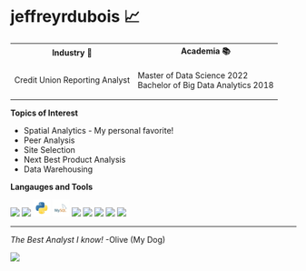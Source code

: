 <h1>jeffreyrdubois 📈 </h1>






<table cellspacing="0" cellpadding="0">
<tr>
  <th>Industry 👔</th>
  <th>Academia 📚</th>
</tr>
<tr>
  <td>
  <p>Credit Union Reporting Analyst</p>

  </td>
  <td>
    <p>Master of Data Science 2022<br>
    Bachelor of Big Data Analytics 2018</p>
  </td
</tr>
</table>

<b>Topics of Interest</b>
<ul>
<li>Spatial Analytics - My personal favorite!</li>
<li>Peer Analysis</li>
<li>Site Selection</li>
<li>Next Best Product Analysis</li>
<li>Data Warehousing</li>
</ul>

<b>Langauges and Tools</b>

<code><img height="30" src="https://rlv.zcache.com/unraid_sticker_black_square_sticker-r90549904cb6d483db9b8bc53d17f3bf1_0ugmc_8byvr_540.jpg"></code>
<code><img height="30" src="https://secemu.org/wp-content/uploads/2017/09/R_logo.png"></code>
<code><img height="30" src="https://raw.githubusercontent.com/github/explore/80688e429a7d4ef2fca1e82350fe8e3517d3494d/topics/python/python.png"></code>
<code><img height="30" src="https://raw.githubusercontent.com/github/explore/80688e429a7d4ef2fca1e82350fe8e3517d3494d/topics/mysql/mysql.png"></code>
<code><img height="30" src="https://www.logolynx.com/images/logolynx/58/5875edb5eecea731a30ee1118b52470d.png"></code>
<code><img height="30" src="https://www.thatjeffsmith.com/wp-content/uploads/2012/03/sqldev_512x512x32.png"></code>
<code><img height="30" src="https://icon-library.com/images/business-objects-icon/business-objects-icon-11.jpg"></code>
<code><img height="30" src="https://www.kindpng.com/picc/m/437-4376373_transparent-arcgis-logo-png-arcgis-pro-logo-png.png"></code>
<code><img height="30" src="https://www.inferotraining.com/images/pages/1440664030vba50.jpg"></code>

<hr>

<p><i>The Best Analyst I know!</i> -Olive (My Dog)<p>
<img src="https://i.redd.it/fjdye6ef2n761.jpg" height=200>
